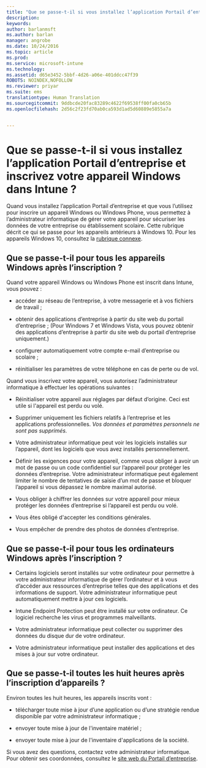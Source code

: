 ```yaml
---
title: "Que se passe-t-il si vous installez l’application Portail d’entreprise et inscrivez votre appareil Windows dans Intune ? | Microsoft Intune"
description: 
keywords: 
author: barlanmsft
ms.author: barlan
manager: angrobe
ms.date: 10/24/2016
ms.topic: article
ms.prod: 
ms.service: microsoft-intune
ms.technology: 
ms.assetid: d65e3452-5bbf-4d26-a06e-401ddcc47f39
ROBOTS: NOINDEX,NOFOLLOW
ms.reviewer: priyar
ms.suite: ems
translationtype: Human Translation
ms.sourcegitcommit: 9ddbcde20fac83289c4622f69538ff00fa0cb65b
ms.openlocfilehash: 2d56c2f23fd70ab0ca593d1ad5d60889e5855a7a


---
```



# <a name="what-happens-if-you-install-the-company-portal-app-and-enroll-your-windows-device-in-intune"></a>Que se passe-t-il si vous installez l’application Portail d’entreprise et inscrivez votre appareil Windows dans Intune ?

Quand vous installez l’application Portail d’entreprise et que vous l’utilisez pour inscrire un appareil Windows ou Windows Phone, vous permettez à l’administrateur informatique de gérer votre appareil pour sécuriser les données de votre entreprise ou établissement scolaire. Cette rubrique décrit ce qui se passe pour les appareils antérieurs à Windows 10. Pour les appareils Windows 10, consultez la [rubrique connexe](what-happens-if-you-install-the-company-portal-app-and-enroll-your-device-in-intune-windows10.md).

## <a name="what-happens-to-all-windows-devices-after-enrollment"></a>Que se passe-t-il pour tous les appareils Windows après l’inscription ?
Quand votre appareil Windows ou Windows Phone est inscrit dans Intune, vous pouvez :

-   accéder au réseau de l’entreprise, à votre messagerie et à vos fichiers de travail ;

-   obtenir des applications d’entreprise à partir du site web du portail d’entreprise ; (Pour Windows 7 et Windows Vista, vous pouvez obtenir des applications d’entreprise à partir du site web du portail d’entreprise uniquement.)

-   configurer automatiquement votre compte e-mail d’entreprise ou scolaire ;

-   réinitialiser les paramètres de votre téléphone en cas de perte ou de vol.

Quand vous inscrivez votre appareil, vous autorisez l’administrateur informatique à effectuer les opérations suivantes :

-   Réinitialiser votre appareil aux réglages par défaut d’origine. Ceci est utile si l'appareil est perdu ou volé.

-   Supprimer uniquement les fichiers relatifs à l’entreprise et les applications professionnelles. *Vos données et paramètres personnels ne sont pas supprimés.*

-   Votre administrateur informatique peut voir les logiciels installés sur l’appareil, dont les logiciels que vous avez installés personnellement.

-   Définir les exigences pour votre appareil, comme vous obliger à avoir un mot de passe ou un code confidentiel sur l’appareil pour protéger les données d’entreprise. Votre administrateur informatique peut également limiter le nombre de tentatives de saisie d’un mot de passe et bloquer l’appareil si vous dépassez le nombre maximal autorisé.

-   Vous obliger à chiffrer les données sur votre appareil pour mieux protéger les données d’entreprise si l’appareil est perdu ou volé.

-   Vous êtes obligé d'accepter les conditions générales.

-   Vous empêcher de prendre des photos de données d’entreprise.

## <a name="what-happens-to-all-windows-pcs-after-enrollment"></a>Que se passe-t-il pour tous les ordinateurs Windows après l’inscription ?

-  Certains logiciels seront installés sur votre ordinateur pour permettre à votre administrateur informatique de gérer l’ordinateur et à vous d’accéder aux ressources d’entreprise telles que des applications et des informations de support. Votre administrateur informatique peut automatiquement mettre à jour ces logiciels.

-  Intune Endpoint Protection peut être installé sur votre ordinateur. Ce logiciel recherche les virus et programmes malveillants.

-  Votre administrateur informatique peut collecter ou supprimer des données du disque dur de votre ordinateur.

-  Votre administrateur informatique peut installer des applications et des mises à jour sur votre ordinateur.

## <a name="what-happens-every-eight-hours-after-device-enrollment"></a>Que se passe-t-il toutes les huit heures après l’inscription d’appareils ?
Environ toutes les huit heures, les appareils inscrits vont :

-   télécharger toute mise à jour d’une application ou d’une stratégie rendue disponible par votre administrateur informatique ;

-   envoyer toute mise à jour de l'inventaire matériel ;

-   envoyer toute mise à jour de l'inventaire d'applications de la société.

Si vous avez des questions, contactez votre administrateur informatique. Pour obtenir ses coordonnées, consultez le [site web du Portail d’entreprise](http://portal.manage.microsoft.com).



<!--HONumber=Nov16_HO1-->


